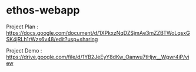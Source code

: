 # ethos-webapp

Project Plan :
https://docs.google.com/document/d/1XPkxzNqDZSjmAe3mZZBTWoLqsxGSK4jRLh1rWzs6v48/edit?usp=sharing

Project Demo :
https://drive.google.com/file/d/1YB2JeEyY8dKw_Oanwu7tHjw__Wgwr4iP/view
